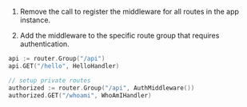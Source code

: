 1. Remove the call to register the middleware for all routes in the app instance.

2. Add the middleware to the specific route group that requires authentication.

```go
api := router.Group("/api")
api.GET("/hello", HelloHandler)

// setup private routes
authorized := router.Group("/api", AuthMiddleware())
authorized.GET("/whoami", WhoAmIHandler)
```
